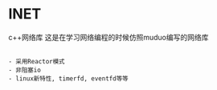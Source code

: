 # INET

c++网络库
这是在学习网络编程的时候仿照muduo编写的网络库

##
    - 采用Reactor模式
    - 非阻塞io
    - linux新特性, timerfd, eventfd等等
